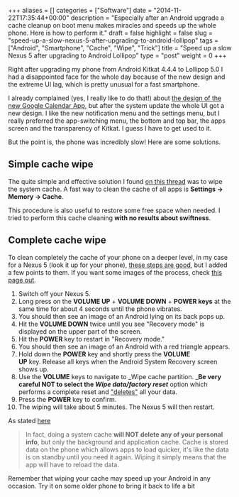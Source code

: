 +++
aliases      = []
categories   = ["Software"]
date         = "2014-11-22T17:35:44+00:00"
description  = "Especially after an Android upgrade a cache cleanup on boot menu makes miracles and speeds up the whole phone. Here is how to perform it."
draft        = false
highlight    = false
slug         = "speed-up-a-slow-nexus-5-after-upgrading-to-android-lollipop"
tags         = ["Android", "Smartphone", "Cache", "Wipe", "Trick"]
title        = "Speed up a slow Nexus 5 after upgrading to Android Lollipop"
type         = "post"
weight       = 0
+++


Right after upgrading my phone from Android Kitkat 4.4.4 to Lollipop 5.0 I had a
disappointed face for the whole day because of the new design and the extreme UI
lag, which is pretty unusual for a fast smartphone.

I already complained (yes, I really like to do that!) about
[the design of the new Google Calendar App](/revert-google-calendar-android-app-to-previous-version/),
but after the system update the whole UI got a new design. I like the new
notification menu and the settings menu, but I really preferred the
app-switching menu, the bottom and top bar, the apps screen and the transparency
of Kitkat. I guess I have to get used to it.

But the point is, the phone was incredibly slow! Here are some solutions.


## Simple cache wipe

The quite simple and effective solution I found
[on this thread](https://productforums.google.com/d/msg/nexus/to2BHjmhh-I/PIsu1r64ugoJ)
was to wipe the system cache. A fast way to clean the cache of all apps is
**Settings -> Memory -> Cache**.

This procedure is also useful to restore some free space when needed. I tried to
perform this cache cleaning **with no results about swiftness**.


## Complete cache wipe

To clean completely the cache of your phone on a deeper level, in my case for a
Nexus 5 (look it up for your phone),
[these steps are good](http://www.androidsnap.com/nexus-5/331-perform-wipe-cache-partition-google-nexus-5-a.html),
but I added a few points to them. If you want some images of the process, check
[this page out](http://www.robschmuecker.com/how-to-wipe-cache-partition-nexus-7/).

1. Switch off your Nexus 5.
2. Long press on the **VOLUME UP** + **VOLUME DOWN** + **POWER keys** at the
   same time for about 4 seconds until the phone vibrates.
3. You should then see an image of an Android lying on its back pops up.
4. Hit the **VOLUME DOWN** twice until you see "Recovery mode" is displayed on
   the upper part of the screen.
5. Hit the **POWER** key to restart in "Recovery mode."
6. You should then see an image of an Android with a red triangle appears.
7. Hold down the **POWER** key and shortly press the **VOLUME UP** key. Release
   all keys when the Android System Recovery screen shows up.
8. Use the **VOLUME** keys to navigate to _Wipe cache partition. _**Be very
   careful NOT to select the _Wipe data/factory reset_** option which performs a
   complete reset and ["deletes"](/how-to-erase-your-android-before-selling-it/)
   all your data.
9. Press the **POWER** key to confirm.
10. The wiping will take about 5 minutes. The Nexus 5 will then restart.


As stated [here](http://www.androidpit.com/forum/608606/how-to-clear-the-system-cache-for-the-google-nexus-5)
 
> In fact, doing a system cache **will NOT delete any of your personal info**,
> but only the background and application cache. Cache is stored data on the
> phone which allows apps to load quicker, it's like the data is on standby
> until you need it again. Wiping it simply means that the app will have to
> reload the data.

Remember that wiping your cache may speed up your Android in any occasion. Try
it on some older phone to bring it back to life a bit
